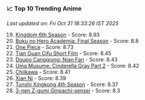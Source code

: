 ### 📈 Top 10 Trending Anime

*Last updated on: Fri Oct 31 18:33:26 IST 2025*

19. [Kingdom 6th Season](https://myanimelist.net/anime/61517) - Score: 8.93
37. [Boku no Hero Academia: Final Season](https://myanimelist.net/anime/60098) - Score: 8.8
54. [One Piece](https://myanimelist.net/anime/21) - Score: 8.73
179. [Tian Guan Cifu Short Film](https://myanimelist.net/anime/60988) - Score: 8.45
187. [Doupo Cangqiong: Nian Fan](https://myanimelist.net/anime/51039) - Score: 8.43
202. [Uma Musume: Cinderella Gray Part 2](https://myanimelist.net/anime/61930) - Score: 8.42
208. [Chiikawa](https://myanimelist.net/anime/50250) - Score: 8.41
220. [Xian Ni](https://myanimelist.net/anime/55809) - Score: 8.39
234. [Tunshi Xingkong 4th Season](https://myanimelist.net/anime/56524) - Score: 8.37
297. [3-nen Z-gumi Ginpachi-sensei](https://myanimelist.net/anime/54757) - Score: 8.3
